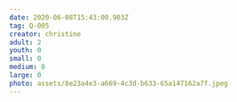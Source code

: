 ```yaml
---
date: 2020-06-08T15:43:00.903Z
tag: Q-005
creator: christine
adult: 2
youth: 0
small: 0
medium: 0
large: 0
photo: assets/8e23a4e3-a669-4c3d-b633-65a147162a7f.jpeg
---
```

